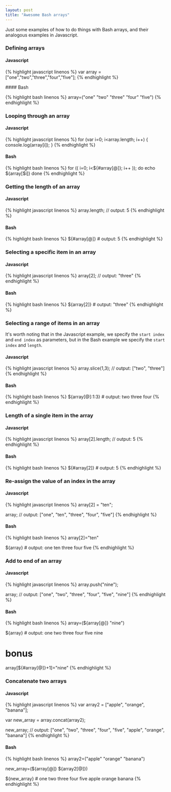 ```yaml
---
layout: post
title: "Awesome Bash arrays"
---
```

Just some examples of how to do things with Bash arrays, and their analogous examples in Javascript.

<!-- more -->

### Defining arrays

#### Javascript

{% highlight javascript linenos %}
var array = ["one","two","three","four","five"];
{% endhighlight %}

#### Bash

{% highlight bash linenos %}
array=("one" "two" "three" "four" "five")
{% endhighlight %}

### Looping through an array

#### Javascript

{% highlight javascript linenos %}
for (var i=0; i&lt;array.length; i++) {
    console.log(array[i]);
}
{% endhighlight %}

#### Bash

{% highlight bash linenos %}
for (( i=0; i&lt;${#array[@]}; i++ ));
do
    echo ${array[$i]}
done
{% endhighlight %}


### Getting the length of an array

#### Javascript

{% highlight javascript linenos %}
array.length; // output: 5
{% endhighlight %}

#### Bash

{% highlight bash linenos %}
${#array[@]} # output: 5
{% endhighlight %}

### Selecting a specific item in an array

#### Javascript

{% highlight javascript linenos %}
array[2]; // output: "three"
{% endhighlight %}

#### Bash

{% highlight bash linenos %}
${array[2]} # output: "three"
{% endhighlight %}


### Selecting a range of items in an array

It's worth noting that in the Javascript example, we specify the `start index` and `end index` as parameters, but in the Bash example we specify the `start index` and `length`.

#### Javascript

{% highlight javascript linenos %}
array.slice(1,3); // output: ["two", "three"]
{% endhighlight %}

#### Bash

{% highlight bash linenos %}
${array[@]:1:3} # output: two three four
{% endhighlight %}

### Length of a single item in the array

#### Javascript

{% highlight javascript linenos %}
array[2].length; // output: 5
{% endhighlight %}

#### Bash

{% highlight bash linenos %}
${#array[2]} # output: 5
{% endhighlight %}

### Re-assign the value of an index in the array

#### Javascript

{% highlight javascript linenos %}
array[2] = "ten";

array; // output: ["one", "ten", "three", "four", "five"]
{% endhighlight %}

#### Bash

{% highlight bash linenos %}
array[2]="ten"

${array} # output: one ten three four five
{% endhighlight %}

### Add to end of an array

#### Javascript

{% highlight javascript linenos %}
array.push("nine");

array; // output: ["one", "two", "three", "four", "five", "nine"]
{% endhighlight %}

#### Bash

{% highlight bash linenos %}
array=(${array[@]} "nine")

${array} # output: one two three four five nine

# bonus

array[${#array[@]}+1]="nine"
{% endhighlight %}

### Concatenate two arrays

#### Javascript

{% highlight javascript linenos %}
var array2 = ["apple", "orange", "banana"];

var new_array = array.concat(array2);

new_array; // output: ["one", "two", "three", "four", "five", "apple", "orange", "banana"]
{% endhighlight %}

#### Bash

{% highlight bash linenos %}
array2=("apple" "orange" "banana")

new_array=(${array[@]} ${array2[@]})

${new_array} # one two three four five apple orange banana
{% endhighlight %}
